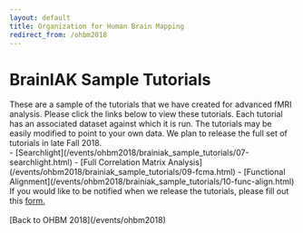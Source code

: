 ```yaml
---
layout: default
title: Organization for Human Brain Mapping
redirect_from: /ohbm2018
---
```

# BrainIAK Sample Tutorials
<div class='row text'>
<div class='col-lg-6'>
These are a sample of the tutorials that we have created for advanced fMRI analysis. Please click the links below to view these tutorials. Each tutorial has an associated dataset against which it is run.
The tutorials may be easily modified to point to your own data. We plan to release the full set of tutorials in late Fall 2018. </div></div>
- [Searchlight](/events/ohbm2018/brainiak_sample_tutorials/07-searchlight.html)
- [Full Correlation Matrix Analysis](/events/ohbm2018/brainiak_sample_tutorials/09-fcma.html)
- [Functional Alignment](/events/ohbm2018/brainiak_sample_tutorials/10-func-align.html)

<div class='row text'>
<div class='col-lg-6'>
If you would like to be notified when we release the tutorials, please fill out this <a href='https://goo.gl/forms/zkUDnhXug0b6uA0M2'>form.</a>
</div>
</div>
<br/>
[Back to OHBM 2018](/events/ohbm2018)
